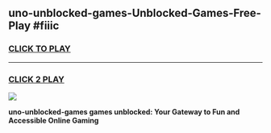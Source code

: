 
## uno-unblocked-games-Unblocked-Games-Free-Play #fiiic
<h3>
<a href="https://us.freeplayer.one?title=uno-unblocked-games&ref=9M">CLICK TO PLAY</a></h3>
<hr>

<h3>
<a href="https://us.freeplayer.one?title=uno-unblocked-games&ref=9M">CLICK 2 PLAY</a>
  
</h3>

<a href="https://us.freeplayer.one?title=uno-unblocked-games&ref=9M"><img src="https://clearcache.store/games.png"></a>


**uno-unblocked-games games unblocked: Your Gateway to Fun and Accessible Online Gaming**
